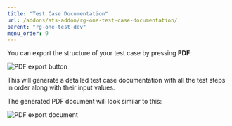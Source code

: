 ```yaml
---
title: "Test Case Documentation"
url: /addons/ats-addon/rg-one-test-case-documentation/
parent: "rg-one-test-dev"
menu_order: 9
---
```


You can export the structure of your test case by pressing **PDF**:

![PDF export button](/attachments/addons/ats-addon//rg-ats/rg-one-ats/rg-one-test-dev/rg-one-test-case-documentation/exportbutton.png)

This will generate a detailed test case documentation with all the test steps in order along with their input values.

The generated PDF document will look similar to this:

![PDF export document](/attachments/addons/ats-addon//rg-ats/rg-one-ats/rg-one-test-dev/rg-one-test-case-documentation/exportdocument.png)
